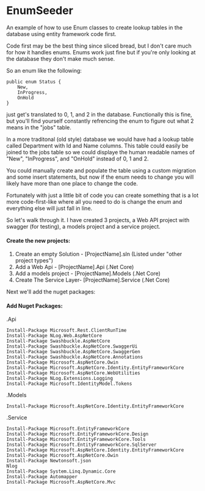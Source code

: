 # EnumSeeder
An example of how to use Enum classes to create lookup 
tables in the database using entity framework code first.

Code first may be the best thing since sliced bread, but 
I don't care much for how it handles enums. 
Enums work just fine but if you're only looking at the 
database they don't make much sense.

So an enum like the following:

```
public enum Status {
    New,
    InProgress,
    OnHold
}
```

just get's translated to 0, 1, and 2 in the database. 
Functionally this is fine, but you'll find yourself 
constantly refrencing the enum to figure out what 
2 means in the "jobs" table.

In a more traditonal (old style) database we would have 
had a lookup table called Department with Id and Name columns. 
This table could easily be joined to the jobs table 
so we could displaye the human readable names of 
"New", "InProgress", and "OnHold" instead of 0, 1 and 2.

You could manually create and populate the table using a 
custom migration and some insert statements, but now if the 
enum needs to change you will likely have more than one place 
to change the code.

Fortunately with just a little bit of code you can create 
something that is a lot more code-first-like where all you
need to do is change the enum and everything else will
just fall in line.

So let's walk through it.
I have created 3 projects, a Web API project with swagger 
(for testing), a models project and a service project.







#### Create the new projects:

1. Create an empty Solution - [ProjectName].sln (Listed under "other project types")
2. Add a Web Api - [ProjectName].Api (.Net Core)
3. Add a models project - [ProjectName].Models (.Net Core)
4. Create The Service Layer- [ProjectName].Service (.Net Core)

Next we'll add the nuget packages:

#### Add Nuget Packages:

.Api
```
Install-Package Microsoft.Rest.ClientRunTime
Install-Package NLog.Web.AspNetCore
Install-Package Swashbuckle.AspNetCore
Install-Package Swashbuckle.AspNetCore.SwaggerUi
Install-Package Swashbuckle.AspNetCore.SwaggerGen
Install-Package Swashbuckle.AspNetCore.Annotations
Install-Package Microsoft.AspNetCore.Owin
Install-Package Microsoft.AspNetCore.Identity.EntityFrameworkCore 
Install-Package Microsoft.AspNetCore.WebUtilities
Install-Package NLog.Extensions.Logging
Install-Package Microsoft.IdentityModel.Tokens
```

.Models
```
Install-Package Microsoft.AspNetCore.Identity.EntityFrameworkCore
```

.Service
```
Install-Package Microsoft.EntityFrameworkCore
Install-Package Microsoft.EntityFrameworkCore.Design
Install-Package Microsoft.EntityFrameworkCore.Tools
Install-Package Microsoft.EntityFrameworkCore.SqlServer
Install-Package Microsoft.AspNetCore.Identity.EntityFrameworkCore
Install-Package Microsoft.AspNetCore.Owin
Install-Package Newtonsoft.json
Nlog
Install-Package System.Linq.Dynamic.Core
Install-Package Automapper
Install-Package Microsoft.AspNetCore.Mvc
```


